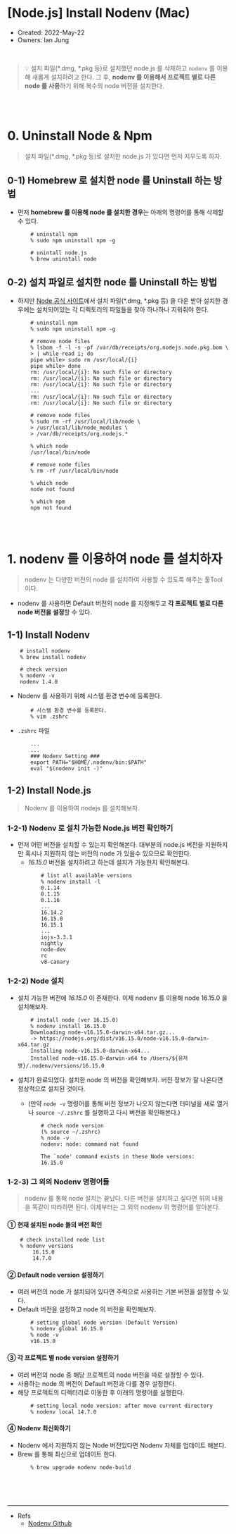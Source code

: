 # [Node.js] Install Nodenv (Mac)

- Created: 2022-May-22
- Owners: Ian Jung

<br />

> 💡 설치 파일(*.dmg, *.pkg 등)로 설치했던 node.js 를 삭제하고 `nodenv` 를 이용해 새롭게 설치하려고 한다. 그 후, **nodenv 를 이용해서 프로젝트 별로 다른 node 를 사용**하기 위해 복수의 node 버전을 설치한다.

<br /><br />

# 0. Uninstall Node & Npm
> 설치 파일(*.dmg, *.pkg 등)로 설치한 node.js 가 있다면 먼저 지우도록 하자.

## 0-1) Homebrew 로 설치한 node 를 Uninstall 하는 방법
- 먼저 **homebrew 를 이용해 node 를 설치한 경우**는 아래의 명령어를 통해 삭제할 수 있다.
    ```shell
        # uninstall npm
        % sudo npm uninstall npm -g

        # unintall node.js
        % brew uninstall node
    ```

## 0-2) 설치 파일로 설치한 node 를 Uninstall 하는 방법
- 하지만  [Node 공식 사이트](https://nodejs.org/en/download/)에서 설치 파일(*.dmg, *.pkg 등) 을 다운 받아 설치한 경우에는 설치되어있는 각 디렉토리의 파일들을 찾아 하나하나 지워줘야 한다.
    ```shell
        # uninstall npm
        % sudo npm uninstall npm -g

        # remove node files
        % lsbom -f -l -s -pf /var/db/receipts/org.nodejs.node.pkg.bom \
        > | while read i; do
        pipe while> sudo rm /usr/local/{i}
        pipe while> done
        rm: /usr/local/{i}: No such file or directory
        rm: /usr/local/{i}: No such file or directory
        rm: /usr/local/{i}: No such file or directory
        ...
        rm: /usr/local/{i}: No such file or directory
        rm: /usr/local/{i}: No such file or directory

        # remove node files
        % sudo rm -rf /usr/local/lib/node \
        > /usr/local/lib/node_modules \
        > /var/db/receipts/org.nodejs.*

        % which node
        /usr/local/bin/node

        # remove node files
        % rm -rf /usr/local/bin/node

        % which node
        node not found

        % which npm
        npm not found
    ```

<br /><br />

# 1. nodenv 를 이용하여 node 를 설치하자
> nodenv 는 다양한 버전의 node 를 설치하여 사용할 수 있도록 해주는 툴Tool 이다. 

- nodenv 를 사용하면 Default 버전의 node 를 지정해두고 **각 프로젝트 별로 다른 node 버전을 설정**할 수 있다.

## 1-1) Install Nodenv
```shell
    # install nodenv
    % brew install nodenv

    # check version
    % nodenv -v
    nodenv 1.4.0
```

- Nodenv 를 사용하기 위해 시스템 환경 변수에 등록한다.
    ```shell
        # 시스템 환경 변수를 등록한다.
        % vim .zshrc
    ```

- `.zshrc` 파일
    ```shell
        ...
        ...
        ### Nodenv Setting ###
        export PATH="$HOME/.nodenv/bin:$PATH"
        eval "$(nodenv init -)"
    ```

## 1-2) Install Node.js
> Nodenv 를 이용하여 nodejs 를 설치해보자.

### 1-2-1) Nodenv 로 설치 가능한 Node.js 버전 확인하기
- 먼저 어떤 버전을 설치할 수 있는지 확인해본다. 대부분의 node.js 버전을 지원하지만 혹시나 지원하지 않는 버전의 node 가 있을수 있으므로 확인한다.
  + *16.15.0* 버전을 설치하려고 하는데 설치가 가능한지 확인해본다.
    ```shell
        # list all available versions
        % nodenv install -l
        0.1.14
        0.1.15
        0.1.16
        ...
        16.14.2
        16.15.0
        16.15.1
        ...
        iojs-3.3.1
        nightly
        node-dev
        rc
        v8-canary
    ```

### 1-2-2) Node 설치
- 설치 가능한 버전에 *16.15.0* 이 존재한다. 이제 nodenv 를 이용해 node 16.15.0 을 설치해보자.
    ```shell
        # install node (ver 16.15.0)
        % nodenv install 16.15.0
        Downloading node-v16.15.0-darwin-x64.tar.gz...
        -> https://nodejs.org/dist/v16.15.0/node-v16.15.0-darwin-x64.tar.gz
        Installing node-v16.15.0-darwin-x64...
        Installed node-v16.15.0-darwin-x64 to /Users/${유저명}/.nodenv/versions/16.15.0
    ```

- 설치가 완료되었다. 설치한 node 의 버전을 확인해보자. 버전 정보가 잘 나온다면 정상적으로 설치된 것이다.
  + (만약 `node -v` 명령어를 통해 버전 정보가 나오지 않는다면 터미널을 새로 열거나 `source ~/.zshrc` 를 실행하고 다시 버전을 확인해본다.)
    ```shell
        # check node version
        (% source ~/.zshrc)
        % node -v
        nodenv: node: command not found

        The `node' command exists in these Node versions:
        16.15.0
    ```

### 1-2-3) 그 외의 Nodenv 명령어들
> nodenv 를 통해 node 설치는 끝났다. 다른 버전을 설치하고 싶다면 위의 내용을 똑같이 따라하면 된다. 이제부터는 그 외의 nodenv 의 명령어를 알아본다.

#### ① 현재 설치된 node 들의 버전 확인
```shell
    # check installed node list
    % nodenv versions
        16.15.0
        14.7.0
```
    
#### ② Default node version 설정하기
- 여러 버전의 node 가 설치되어 있다면 주력으로 사용하는 기본 버전을 설정할 수 있다.
- Default 버전을 설정하고 node 의 버전을 확인해보자.
    ```shell
        # setting global node version (Default Version)
        % nodenv global 16.15.0
        % node -v
        v16.15.0
    ```
    
#### ③ 각 프로젝트 별 node version 설정하기
- 여러 버전의 node 중 해당 프로젝트의 node 버전을 따로 설정할 수 있다.
- 사용하는 node 의 버전이 Default 버전과 다를 경우 설정한다.
- 해당 프로젝트의 디렉터리로 이동한 후 아래의 명령어를 실행한다.
    ```shell
        # setting local node version: after move current directory
        % nodenv local 14.7.0
    ```
    
#### ④ Nodenv 최신화하기
- Nodenv 에서 지원하지 않는 Node 버전있다면 Nodenv 자체를 업데이트 해본다.
- Brew 를 통해 최신으로 업데이트 한다.
    ```shell
        % brew upgrade nodenv node-build
    ```

<br /><br /><br />

---
- Refs
    - [Nodenv Github](https://github.com/nodenv/nodenv#readme)